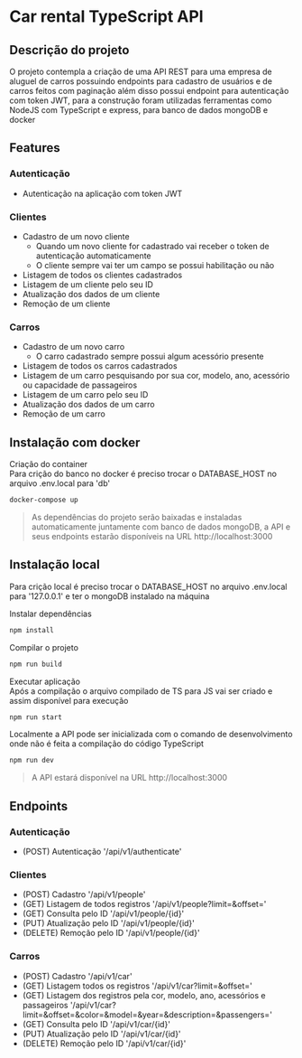 # Car rental TypeScript API

## Descrição do projeto
<p> O projeto contempla a criação de uma API REST para uma empresa de aluguel de carros possuindo endpoints para cadastro de usuários e de carros feitos com paginação além disso possui endpoint para autenticação com token JWT, para a construção foram utilizadas ferramentas como NodeJS com TypeScript e express, para banco de dados mongoDB e docker </p>

## Features
### Autenticação
- Autenticação na aplicação com token JWT
### Clientes
- Cadastro de um novo cliente
    - Quando um novo cliente for cadastrado vai receber o token de autenticação automaticamente
    - O cliente sempre vai ter um campo se possui habilitação ou não
- Listagem de todos os clientes cadastrados    
- Listagem de um cliente pelo seu ID
- Atualização dos dados de um cliente
- Remoção de um cliente
### Carros
- Cadastro de um novo carro
    - O carro cadastrado sempre possui algum acessório presente
- Listagem de todos os carros cadastrados
- Listagem de um carro pesquisando por sua cor, modelo, ano, acessório ou capacidade de passageiros
- Listagem de um carro pelo seu ID
- Atualização dos dados de um carro
- Remoção de um carro

## Instalação com docker
Criação do container <br>
Para crição do banco no docker é preciso trocar o DATABASE_HOST no arquivo .env.local para 'db'
```bash
docker-compose up
```
> As dependências do projeto serão baixadas e instaladas automaticamente juntamente com banco de dados mongoDB, a API e seus endpoints estarão disponíveis na URL http://localhost:3000

## Instalação local
Para crição local é preciso trocar o DATABASE_HOST no arquivo .env.local para '127.0.0.1' e ter o mongoDB instalado na máquina <br>

Instalar dependências
```bash
npm install
```

Compilar o projeto <br>
```bash
npm run build
```

Executar aplicação <br>
Após a compilação o arquivo compilado de TS para JS vai ser criado e assim disponível para execução
```bash
npm run start
```

Localmente a API pode ser inicializada com o comando de desenvolvimento onde não é feita a compilação do código TypeScript
```bash
npm run dev
```
> A API estará disponível na URL http://localhost:3000

## Endpoints

### Autenticação
- (POST) Autenticação '/api/v1/authenticate'

### Clientes
- (POST) Cadastro '/api/v1/people'
- (GET) Listagem de todos registros '/api/v1/people?limit=&offset='
- (GET) Consulta pelo ID '/api/v1/people/{id}'
- (PUT) Atualização pelo ID '/api/v1/people/{id}'
- (DELETE) Remoção pelo ID '/api/v1/people/{id}'

### Carros
- (POST) Cadastro '/api/v1/car'
- (GET) Listagem todos os registros '/api/v1/car?limit=&offset='
- (GET) Listagem dos registros pela cor, modelo, ano, acessórios e passageiros '/api/v1/car?limit=&offset=&color=&model=&year=&description=&passengers='
- (GET) Consulta pelo ID '/api/v1/car/{id}'
- (PUT) Atualização pelo ID '/api/v1/car/{id}'
- (DELETE) Remoção pelo ID '/api/v1/car/{id}'